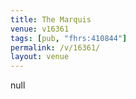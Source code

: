 ```yaml
---
title: The Marquis
venue: v16361
tags: [pub, "fhrs:410844"]
permalink: /v/16361/
layout: venue
---
```

null
